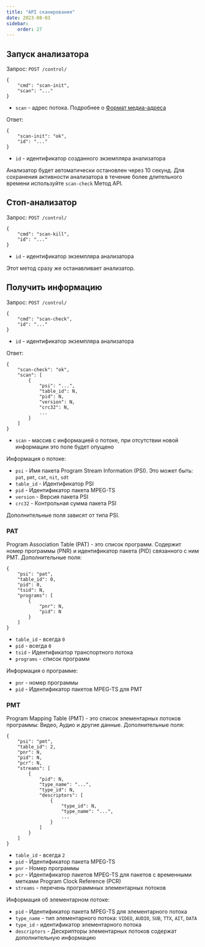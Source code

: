 ```yaml
---
title: "API сканирования"
date: 2023-08-03
sidebar:
    order: 27
---
```


## Запуск анализатора[](https://help.cesbo.com/astra/admin-guide/api/scan#start-analyzer)

Запрос: `POST /control/`

```
{
    "cmd": "scan-init",
    "scan": "..."
}
```

- `scan` - адрес потока. Подробнее о [Формат медиа-адреса](https://help.cesbo.com/astra/receiving/general/address-format)

Ответ:

```
{
    "scan-init": "ok",
    "id": "..."
}
```

- `id` - идентификатор созданного экземпляра анализатора

Анализатор будет автоматически остановлен через 10 секунд. Для сохранения активности анализатора в течение более длительного времени используйте `scan-check` Метод API.

## Стоп-анализатор[](https://help.cesbo.com/astra/admin-guide/api/scan#stop-analyzer)

Запрос: `POST /control/`

```
{
    "cmd": "scan-kill",
    "id": "..."
}
```

- `id` - идентификатор экземпляра анализатора

Этот метод сразу же останавливает анализатор.

## Получить информацию[](https://help.cesbo.com/astra/admin-guide/api/scan#get-information)

Запрос: `POST /control/`

```
{
    "cmd": "scan-check",
    "id": "..."
}
```

- `id` - идентификатор экземпляра анализатора

Ответ:

```
{
    "scan-check": "ok",
    "scan": [
        {
            "psi": "...",
            "table_id": N,
            "pid": N,
            "version": N,
            "crc32": N,
            ...
        }
    ]
}
```

- `scan` - массив с информацией о потоке, при отсутствии новой информации это поле будет опущено

Информация о потоке:

- `psi` - Имя пакета Program Stream Information (PSI). Это может быть: `pat`, `pmt`, `cat`, `nit`, `sdt`
- `table_id` - Идентификатор PSI
- `pid` - Идентификатор пакета MPEG-TS
- `version` - Версия пакета PSI
- `crc32` - Контрольная сумма пакета PSI

Дополнительные поля зависят от типа PSI.

### PAT

Program Association Table (PAT) - это список программ. Содержит номер программы (PNR) и идентификатор пакета (PID) связанного с ним PMT. Дополнительные поля:

```
{
    "psi": "pat",
    "table_id": 0,
    "pid": 0,
    "tsid": N,
    "programs": [
        {
            "pnr": N,
            "pid": N
        }
    ]
}
```

- `table_id` - всегда `0`
- `pid` - всегда `0`
- `tsid` - Идентификатор транспортного потока
- `programs` - список программ

Информация о программе:

- `pnr` - номер программы
- `pid` - Идентификатор пакетов MPEG-TS для PMT

### PMT

Program Mapping Table (PMT) - это список элементарных потоков программы: Видео, Аудио и другие данные. Дополнительные поля:

```
{
    "psi": "pmt",
    "table_id": 2,
    "pnr": N,
    "pid": N,
    "pcr": N,
    "streams": [
        {
            "pid": N,
            "type_name": "...",
            "type_id": N,
            "descriptors": [
                {
                    "type_id": N,
                    "type_name": "...",
                    ...
                }
            ]
        }
    ]
}
```

- `table_id` - всегда `2`
- `pid` - Идентификатор пакета MPEG-TS
- `pnr` - Номер программы
- `pcr` - Идентификатор пакетов MPEG-TS для пакетов с временными метками Program Clock Reference (PCR)
- `streams` - перечень программных элементарных потоков

Информация об элементарном потоке:

- `pid` - Идентификатор пакета MPEG-TS для элементарного потока
- `type_name` - тип элементарного потока: `VIDEO`, `AUDIO`, `SUB`, `TTX`, `AIT`, `DATA`
- `type_id` - идентификатор элементарного потока
- `descriptors` - Дескрипторы элементарных потоков содержат дополнительную информацию
